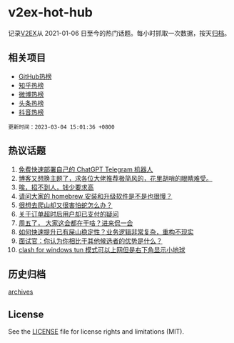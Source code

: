 # v2ex-hot-hub

 记录[V2EX](https://www.v2ex.com/)从 2021-01-06 日至今的热门话题。每小时抓取一次数据，按天[归档](archives)。
 
 ## 相关项目

- [GitHub热榜](https://github.com/it985/github-hot-hub)
- [知乎热榜](https://github.com/it985/zhihu-hot-hub)
- [微博热榜](https://github.com/it985/weibo-hot-hub)
- [头条热榜](https://github.com/it985/toutiao-hot-hub)
- [抖音热榜](https://github.com/it985/douyin-hot-hub)


 `更新时间：2023-03-04 15:01:36 +0800`

## 热议话题

1. [免费快速部署自己的 ChatGPT Telegram 机器人](https://www.v2ex.com/t/920842)
1. [博客又想换主题了，求各位大佬推荐极简风的，花里胡哨的眼睛难受。](https://www.v2ex.com/t/921010)
1. [唉，招不到人，钱少要求高](https://www.v2ex.com/t/920862)
1. [请问大家的 homebrew 安装和升级软件是不是也很慢？](https://www.v2ex.com/t/920873)
1. [很想去爬山却又很害怕蛇怎么办？](https://www.v2ex.com/t/921015)
1. [关于订单超时后用户却已支付的疑问](https://www.v2ex.com/t/920860)
1. [周五了， 大家这会都在干啥？进来侃一会](https://www.v2ex.com/t/920879)
1. [如何快速提升已有屎山稳定性？业务逻辑非常复杂，重构不现实](https://www.v2ex.com/t/920978)
1. [面试官：你认为你相比于其他候选者的优势是什么？](https://www.v2ex.com/t/920984)
1. [clash for windows tun 模式可以上网但是右下角显示小地球](https://www.v2ex.com/t/920894)

## 历史归档

[archives](archives)

## License

See the [LICENSE](LICENSE) file for license rights and limitations (MIT).
